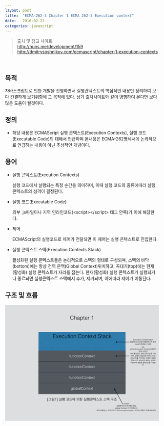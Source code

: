 ```yaml
---
layout: post
title:  "ECMA-262-3 Chapter 1 ECMA 262-3 Execution context"
date:   2016-02-22
categories: javascript
---
```



> 출처 및 참고 사이트<br>
http://huns.me/development/159<br>
http://dmitrysoshnikov.com/ecmascript/chapter-1-execution-contexts
<br>

## 목적
자바스크립트로 인한 개발을 진행하면서 실행컨텍스트의 핵심적인 내용만 정리하여 보다 간결하게 보기위함에 그 목적에 있다. 상기 출처사이트와 같이 병행하여 본다면 보다 많은 도움이 될것이다. 
	
## 정의
 * 해당 내용은 ECMAScript 실행 콘텍스트(Execution Contexts), 실행 코드(Executable Code)의 대해서 언급하며 본내용은 ECMA-262명세서에 논리적으로 언급하는 내용이 아닌 추상적인 개념이다.


## 용어
 * 실행 콘텍스트(Execution Contexts)
   
   실행 코드에서 실행되는 특정 순간을 의미하며, 이때 실행 코드의 종류에따라 실행 콘텍스트의 성격이 결정된다.


 * 실행 코드(Executable Code)
 
   외부 .js파일이나 지역 인라인코드(<script\></script\> 태그 안쪽)가 이에 해당한다.


 * 제어
 
   ECMAScript의 실행코드로 제어가 전달되면 이 제어는 실행 콘텍스트로 진입한다.


 * 실행 콘텍스트 스택(Execution Contexts Stack)
 
   활성화된 실행 콘텍스트들은 논리적으로 스택의 형태로 구성되며, 스택의 바닥(bottom)에는 항상 전역 문맥(Global Context)위치하고, 꼭대기(top)에는 현재(활성화) 실행 콘텍스트가 자리를 잡는다. 현재(활성화) 실행 콘텍스트가 실행되거나 종료되면 실행콘텍스트 스택에서 추가, 제거되며, 이에따라 제어가 이동된다.


## 구조 및 흐름

![image](/images/ecma001.jpeg)
